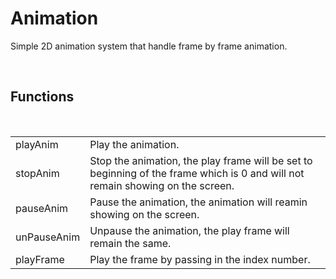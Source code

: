 <div id="content-header">
  <h1>Animation</h1>
</div>

<p>
  Simple 2D animation system that handle frame by frame animation.
</p>


<br/>
<h2>Functions</h2>
<br/>

<table>
  <tr>
    <td>playAnim</td>
    <td>Play the animation.</td>
  </tr>
  <tr>
    <td>stopAnim</td>
    <td>Stop the animation, the play frame will be set to beginning of the frame which is 0 and will not remain showing on the screen.</td>
  </tr>
  <tr>
    <td>pauseAnim</td>
    <td>Pause the animation, the animation will reamin showing on the screen.</td>
  </tr>
  <tr>
    <td>unPauseAnim</td>
    <td>Unpause the animation, the play frame will remain the same.</td>
  </tr>
  <tr>
    <td>playFrame</td>
    <td>Play the frame by passing in the index number.</td>
  </tr>
</table>
